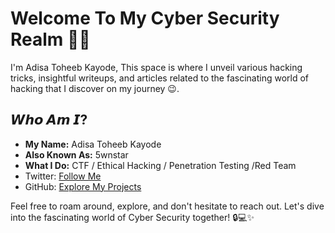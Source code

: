 # Welcome To My Cyber Security Realm 👨‍💻

I'm Adisa Toheeb Kayode, This space is where I unveil various hacking tricks, insightful writeups, and articles related to the fascinating world of hacking that I discover on my journey 😉.

## 𝙒𝙝𝙤 𝘼𝙢 𝙄?

- **My Name:** Adisa Toheeb Kayode
- **Also Known As:** 5wnstar
- **What I Do:** CTF / Ethical Hacking / Penetration Testing /Red Team
- Twitter: [Follow Me](https://twitter.com/5wnstar)
- GitHub: [Explore My Projects](https://github.com/5wnstar)

Feel free to roam around, explore, and don't hesitate to reach out. Let's dive into the fascinating world of Cyber Security together! 🔒💻✨

